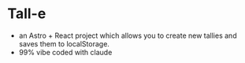 # Tall-e


* an Astro + React project which allows you to create new tallies and saves them to localStorage.
* 99% vibe coded with claude

